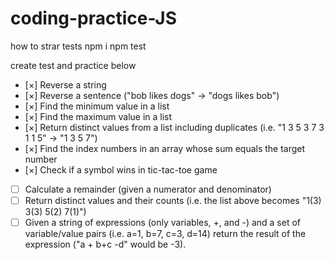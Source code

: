 # coding-practice-JS

how to strar tests
npm i
npm test

create test and practice below

- [×] Reverse a string
- [×] Reverse a sentence ("bob likes dogs" -> "dogs likes bob")
- [×] Find the minimum value in a list
- [×] Find the maximum value in a list
- [×] Return distinct values from a list including duplicates (i.e. "1 3 5 3 7 3 1 1 5" -> "1 3 5 7")
- [×] Find the index numbers in an array whose sum equals the target number
- [×] Check if a symbol wins in tic-tac-toe game
- [ ] Calculate a remainder (given a numerator and denominator)
- [ ] Return distinct values and their counts (i.e. the list above becomes "1(3) 3(3) 5(2) 7(1)")
- [ ] Given a string of expressions (only variables, +, and -) and a set of variable/value pairs (i.e. a=1, b=7, c=3, d=14) return the result of the expression ("a + b+c -d" would be -3).
